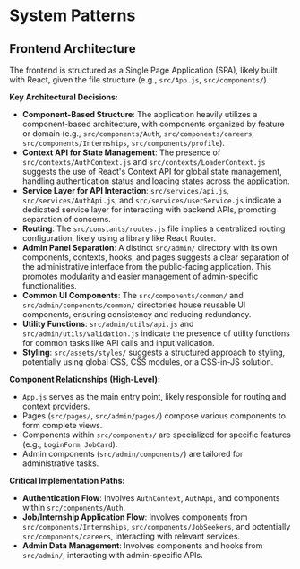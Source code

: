 # System Patterns

## Frontend Architecture

The frontend is structured as a Single Page Application (SPA), likely built with React, given the file structure (e.g., `src/App.js`, `src/components/`).

**Key Architectural Decisions:**
- **Component-Based Structure**: The application heavily utilizes a component-based architecture, with components organized by feature or domain (e.g., `src/components/Auth`, `src/components/careers`, `src/components/Internships`, `src/components/profile`).
- **Context API for State Management**: The presence of `src/contexts/AuthContext.js` and `src/contexts/LoaderContext.js` suggests the use of React's Context API for global state management, handling authentication status and loading states across the application.
- **Service Layer for API Interaction**: `src/services/api.js`, `src/services/AuthApi.js`, and `src/services/userService.js` indicate a dedicated service layer for interacting with backend APIs, promoting separation of concerns.
- **Routing**: The `src/constants/routes.js` file implies a centralized routing configuration, likely using a library like React Router.
- **Admin Panel Separation**: A distinct `src/admin/` directory with its own components, contexts, hooks, and pages suggests a clear separation of the administrative interface from the public-facing application. This promotes modularity and easier management of admin-specific functionalities.
- **Common UI Components**: The `src/components/common/` and `src/admin/components/common/` directories house reusable UI components, ensuring consistency and reducing redundancy.
- **Utility Functions**: `src/admin/utils/api.js` and `src/admin/utils/validation.js` indicate the presence of utility functions for common tasks like API calls and input validation.
- **Styling**: `src/assets/styles/` suggests a structured approach to styling, potentially using global CSS, CSS modules, or a CSS-in-JS solution.

**Component Relationships (High-Level):**
- `App.js` serves as the main entry point, likely responsible for routing and context providers.
- Pages (`src/pages/`, `src/admin/pages/`) compose various components to form complete views.
- Components within `src/components/` are specialized for specific features (e.g., `LoginForm`, `JobCard`).
- Admin components (`src/admin/components/`) are tailored for administrative tasks.

**Critical Implementation Paths:**
- **Authentication Flow**: Involves `AuthContext`, `AuthApi`, and components within `src/components/Auth`.
- **Job/Internship Application Flow**: Involves components from `src/components/Internships`, `src/components/JobSeekers`, and potentially `src/components/careers`, interacting with relevant services.
- **Admin Data Management**: Involves components and hooks from `src/admin/`, interacting with admin-specific APIs.
